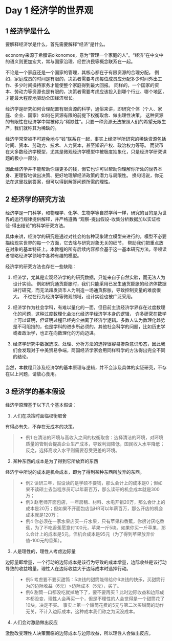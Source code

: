 # Day 1 经济学的世界观

## 1 经济学是什么

要解释经济学是什么，首先需要解释“经济”是什么。

economy来源于希腊语oikonomos，意为“管理一个家庭的人”。“经济”在中文中的语义则更加宏大，常与国家治理、经世济民等概念联系在一起。

不论是一个家庭还是一个国家的管理，其核心都在于有限资源的合理分配。
例如，家庭成员的时间是有限的，决策者需要考虑每位成员应分配多少时间外出工作、多少时间操持家务才能使整个家庭得到最大回报。
同样的，一个国家的资本、劳动力等资源也是有限的，决策者需要考虑应该投入到哪个行业、哪个地区，才能最大程度地驱动全国经济增长。

经济学是研究如何合理配置有限资源的科学，通俗来讲，即研究个体（个人、家庭、企业、国家）如何在资源有限的前提下权衡取舍、做出理性决策。
这种资源的有限性在经济学中常被称为“稀缺性”。只要一种资源无法按照人们的希望无限生产，我们就称其为稀缺的。

经济学常常被不可避免地与“钱”联系在一起，事实上经济学所研究的稀缺资源包括时间、资本、劳动力、技术、人力资本，甚至知识产权、政治权力等等。
而货币在大多数经济学模型，尤其是微观经济学模型中被极度抽象化，只是经济学研究课题的极小一部分。

因此经济学并不能帮助你赚更多的钱，但它也许可以帮助你理解你所处的世界本身、更理智地做出决策、更好地理解经济政策的潜力与局限性。
换句话说，你无法在这里找到答案，但可以得到解答问题所需的理性。

## 2 经济学的研究方法

 经济学是一门科学，和物理学、化学、生物学等自然学科一样，研究的目的是为世界的运行规律提供解释，并严格遵循
“观察-提出假设-收集分析数据加以实证检验-得出结论”的科学研究方法。

具体来讲，经济学的研究是通过对社会的各种现象建立模型来进行的，模型不必要描绘现实世界的每一个方面，它去除与研究对象无关的细节，
帮助我们把重点放在对象的基本特征上。本教程的所有后续内容都会基于这一基本研究方法，带领读者领略经济学领域中各种有趣的模型。

经济学的研究方法也存在一些缺陷：
1. 经济学，尤其是宏观经济学的的研究数据，只能来自于自然实验，而无法人为设计实验。
例如研究通货膨胀时，我们只能采用已发生通货膨胀的经济体数据进行研究，而无法超发货币人为制造一场通货膨胀，导致控制变量的难度很大。
不过在行为经济学等微观领域，设计实验也被广泛采用。

2. 经济学作为社会学科，有难以量化的一面，但目前主流经济学界存在过度数理化的问题，这种过度数理化会淡化经济学经济学本身的逻辑，
许多研究在数学上可以证明，但证明过程已经完全抽离了经济学逻辑。多数人认为数理化趋势是不可阻挡的，也是学科的进步所必须的。其他社会科学的问题，比如历史学或者政治学，也正在向数理化的方向迈进。

3. 经济学研究中数据选取、处理、分析方法的选择很容易掺杂意识形态，因此我们会发现对于中美贸易争端，两国经济学家会用同样科学的方法得出完全不同的结论。

当然，本教程只涉及经济学的基本原理与逻辑，并不会涉及具体的实证研究，不存在以上问题，请放心食用。

## 3 经济学的基本假设

经济学原理基于以下几个基本假设：

1. 人们在决策时面临权衡取舍

有得必有失，不存在无成本的决策。
>* 例1 在清洁的环境与高收入之间的权衡取舍：选择清洁的环境，对环境质量的管制会提高企业生产成本，导致利润降低，国民收入水平降低；
反之，选择高收入水平则需要忍受更差的环境。

2. 某种东西的成本是为了得到它所放弃的东西

经济学中所说的成本是机会成本，即为了得到某种东西所放弃的东西。
>* 例2 读研三年，假设读的是学硕不要钱，那么会计上的成本是0；但如果不读硕士去当程序员可以年薪百万，那么读研的机会成本就是300万；
>* 例3 赵老师开面包店，一年房租、材料、水电开销20万，那么会计上的成本是20万；但如果不开面包店当HR可以年薪百万，那么开店的机会成本就是120万；
>* 例4 你必须在一家水果店买一斤水果，只有苹果和香蕉，你很讨厌吃香蕉，为了不吃香蕉愿意付100元，苹果一斤5块。如果你买一斤苹果，那么会计上的成本是5元，但机会成本是95元（为了得到苹果放弃价值-100元的香蕉）。

3. 人是理性的，理性人考虑边际量

边际量即增量，一个行动的边际成本是该行为导致的成本增量，边际收益是该行动导致的收益增量，理性人在边际收益大于边际成本时选择行动。
>* 例5 考虑要不要买甜筒：5块钱的甜筒能带给你6块钱的快乐，买甜筒行为的边际收益（6元）>边际成本（5元），买了。
>* 例6 甜筒一口都没吃就掉地下了，要不要再买？此时边际收益和边际成本都没变，理性人会再买一个，但是不理性的人会觉得是一个甜筒花了10块，决定不买。
事实上第一个甜筒花费的5元与第二次买甜筒的动作无关，不计入边际成本，这种成本我们称之为沉没成本。

4. 人们会对激励做出反应

激励改变理性人决策面临的边际成本与边际收益，所以理性人会做出反应。
